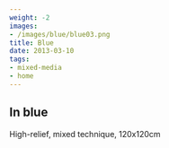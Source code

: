 ```yaml
---
weight: -2
images:
- /images/blue/blue03.png
title: Blue
date: 2013-03-10
tags:
- mixed-media
- home
---
```


## In blue

High-relief, mixed technique, 120x120cm
